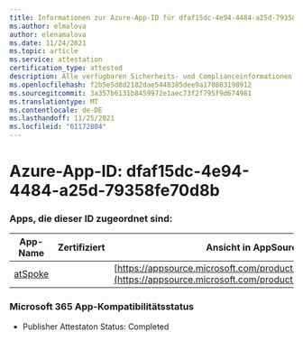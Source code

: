 ```yaml
---
title: Informationen zur Azure-App-ID für dfaf15dc-4e94-4484-a25d-79358fe70d8b
ms.author: elmalova
author: elenamalova
ms.date: 11/24/2021
ms.topic: article
ms.service: attestation
certification_type: attested
description: Alle verfügbaren Sicherheits- und Complianceinformationen für dfaf15dc-4e94-4484-a25d-79358fe70d8b.
ms.openlocfilehash: f2b5e5d8d2182dae5448385dee9a170803198912
ms.sourcegitcommit: 3a357b6131b8459972e1aec73f2f795f9d674981
ms.translationtype: MT
ms.contentlocale: de-DE
ms.lasthandoff: 11/25/2021
ms.locfileid: "61172804"
---
```

# <a name="azure-app-id-dfaf15dc-4e94-4484-a25d-79358fe70d8b"></a>Azure-App-ID: dfaf15dc-4e94-4484-a25d-79358fe70d8b


### <a name="apps-associated-with-this-id"></a>Apps, die dieser ID zugeordnet sind:
| **App-Name** | **Zertifiziert** | **Ansicht in AppSource** |
|--------------|---------------|-----------------------|
| [atSpoke](https://docs.microsoft.com/microsoft-365-app-certification/forward/WA200001454) |  | [https://appsource.microsoft.com/product/office/WA200001454](https://appsource.microsoft.com/product/office/WA200001454) |

### <a name="microsoft-365-app-compliance-status"></a>Microsoft 365 App-Kompatibilitätsstatus
- Publisher Attestaton Status: Completed
